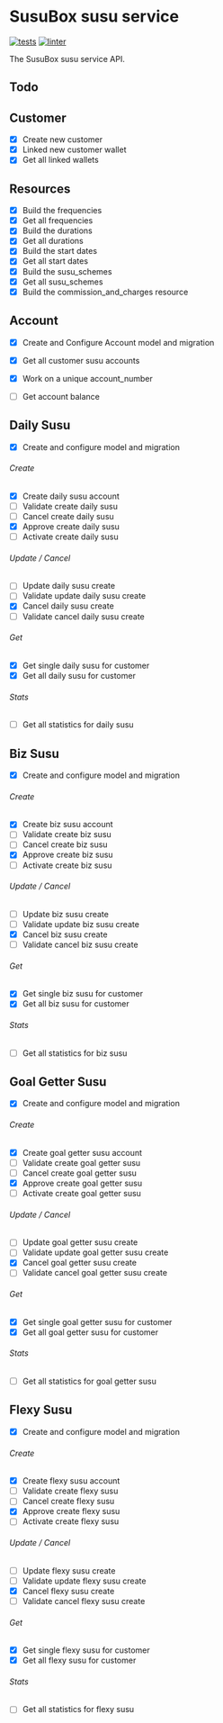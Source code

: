 # SusuBox susu service

[![tests](https://github.com/JustSteveKing/api-kit/actions/workflows/tests.yml/badge.svg)](https://github.com/JustSteveKing/api-kit/actions/workflows/tests.yml)
[![linter](https://github.com/JustSteveKing/api-kit/actions/workflows/lint.yml/badge.svg)](https://github.com/JustSteveKing/api-kit/actions/workflows/lint.yml)

The SusuBox susu service API.

## Todo

## Customer
- [x] Create new customer
- [x] Linked new customer wallet
- [x] Get all linked wallets

## Resources
- [x] Build the frequencies
- [x] Get all frequencies
- [x] Build the durations
- [x] Get all durations
- [x] Build the start dates
- [x] Get all start dates
- [x] Build the susu_schemes
- [x] Get all susu_schemes
- [x] Build the commission_and_charges resource

## Account
- [x] Create and Configure Account model and migration
- [x] Get all customer susu accounts
- [x] Work on a unique account_number
- [ ] Get account balance



## Daily Susu
- [x] Create and configure model and migration

###### Create
- [x] Create daily susu account
- [ ] Validate create daily susu
- [ ] Cancel create daily susu
- [x] Approve create daily susu
- [ ] Activate create daily susu

###### Update / Cancel
- [ ] Update daily susu create
- [ ] Validate update daily susu create
- [x] Cancel daily susu create
- [ ] Validate cancel daily susu create

###### Get
- [x] Get single daily susu for customer
- [x] Get all daily susu for customer

###### Stats
- [ ] Get all statistics for daily susu




## Biz Susu
- [x] Create and configure model and migration

###### Create
- [x] Create biz susu account
- [ ] Validate create biz susu
- [ ] Cancel create biz susu
- [x] Approve create biz susu
- [ ] Activate create biz susu

###### Update / Cancel
- [ ] Update biz susu create
- [ ] Validate update biz susu create
- [x] Cancel biz susu create
- [ ] Validate cancel biz susu create

###### Get
- [x] Get single biz susu for customer
- [x] Get all biz susu for customer

###### Stats
- [ ] Get all statistics for biz susu




## Goal Getter Susu
- [x] Create and configure model and migration

###### Create
- [x] Create goal getter susu account
- [ ] Validate create goal getter susu
- [ ] Cancel create goal getter susu
- [x] Approve create goal getter susu
- [ ] Activate create goal getter susu

###### Update / Cancel
- [ ] Update goal getter susu create
- [ ] Validate update goal getter susu create
- [x] Cancel goal getter susu create
- [ ] Validate cancel goal getter susu create

###### Get
- [x] Get single goal getter susu for customer
- [x] Get all goal getter susu for customer

###### Stats
- [ ] Get all statistics for goal getter susu




## Flexy Susu
- [x] Create and configure model and migration

###### Create
- [x] Create flexy susu account
- [ ] Validate create flexy susu
- [ ] Cancel create flexy susu
- [x] Approve create flexy susu
- [ ] Activate create flexy susu

###### Update / Cancel
- [ ] Update flexy susu create
- [ ] Validate update flexy susu create
- [x] Cancel flexy susu create
- [ ] Validate cancel flexy susu create

###### Get
- [x] Get single flexy susu for customer
- [x] Get all flexy susu for customer

###### Stats
- [ ] Get all statistics for flexy susu
